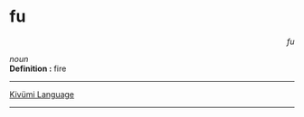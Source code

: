 
# fu

<div align="right"><i>fu</i></div>

*noun*  
**Definition :** fire  

---

[Kivümi Language](../README.md)

---
